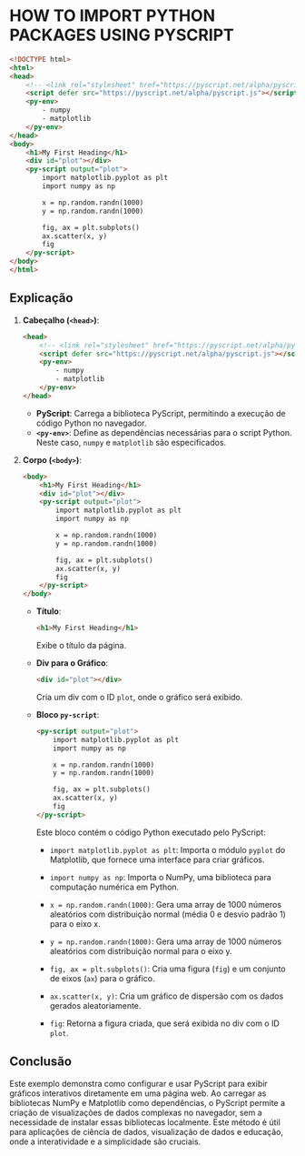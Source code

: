 # HOW TO IMPORT PYTHON PACKAGES USING PYSCRIPT
```html
<!DOCTYPE html>
<html>
<head>
    <!-- <link rel="stylesheet" href="https://pyscript.net/alpha/pyscript.css" /> -->
    <script defer src="https://pyscript.net/alpha/pyscript.js"></script>
    <py-env>
        - numpy
        - matplotlib
    </py-env>
</head>
<body>
    <h1>My First Heading</h1>
    <div id="plot"></div>
    <py-script output="plot">
        import matplotlib.pyplot as plt
        import numpy as np

        x = np.random.randn(1000)
        y = np.random.randn(1000)

        fig, ax = plt.subplots()
        ax.scatter(x, y)
        fig
    </py-script>
</body>
</html>
```

## Explicação
1. **Cabeçalho (`<head>`)**:
    ```html
    <head>
        <!-- <link rel="stylesheet" href="https://pyscript.net/alpha/pyscript.css" /> -->
        <script defer src="https://pyscript.net/alpha/pyscript.js"></script>
        <py-env>
            - numpy
            - matplotlib
        </py-env>
    </head>
    ```
    - **PyScript**: Carrega a biblioteca PyScript, permitindo a execução de código Python no navegador.
    - **`<py-env>`**: Define as dependências necessárias para o script Python. Neste caso, `numpy` e `matplotlib` são especificados.

2. **Corpo (`<body>`)**:
    ```html
    <body>
        <h1>My First Heading</h1>
        <div id="plot"></div>
        <py-script output="plot">
            import matplotlib.pyplot as plt
            import numpy as np

            x = np.random.randn(1000)
            y = np.random.randn(1000)

            fig, ax = plt.subplots()
            ax.scatter(x, y)
            fig
        </py-script>
    </body>
    ```
    - **Título**:
        ```html
        <h1>My First Heading</h1>
        ```
        Exibe o título da página.

    - **Div para o Gráfico**:
        ```html
        <div id="plot"></div>
        ```
        Cria um div com o ID `plot`, onde o gráfico será exibido.

    - **Bloco `py-script`**:
        ```html
        <py-script output="plot">
            import matplotlib.pyplot as plt
            import numpy as np

            x = np.random.randn(1000)
            y = np.random.randn(1000)

            fig, ax = plt.subplots()
            ax.scatter(x, y)
            fig
        </py-script>
        ```
        Este bloco contém o código Python executado pelo PyScript:

        - `import matplotlib.pyplot as plt`: Importa o módulo `pyplot` do Matplotlib, que fornece uma interface para criar gráficos.
        
        - `import numpy as np`: Importa o NumPy, uma biblioteca para computação numérica em Python.
        
        - `x = np.random.randn(1000)`: Gera uma array de 1000 números aleatórios com distribuição normal (média 0 e desvio padrão 1) para o eixo x.
        
        - `y = np.random.randn(1000)`: Gera uma array de 1000 números aleatórios com distribuição normal para o eixo y.
        
        - `fig, ax = plt.subplots()`: Cria uma figura (`fig`) e um conjunto de eixos (`ax`) para o gráfico.
        
        - `ax.scatter(x, y)`: Cria um gráfico de dispersão com os dados gerados aleatoriamente.
        
        - `fig`: Retorna a figura criada, que será exibida no div com o ID `plot`.

## Conclusão
Este exemplo demonstra como configurar e usar PyScript para exibir gráficos interativos diretamente em uma página web. Ao carregar as bibliotecas NumPy e Matplotlib como dependências, o PyScript permite a criação de visualizações de dados complexas no navegador, sem a necessidade de instalar essas bibliotecas localmente. Este método é útil para aplicações de ciência de dados, visualização de dados e educação, onde a interatividade e a simplicidade são cruciais.